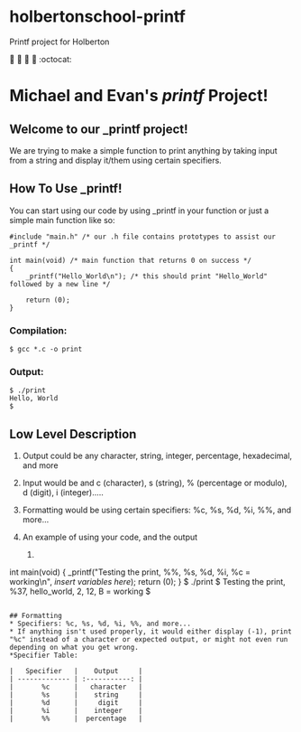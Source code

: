 # holbertonschool-printf
Printf project for Holberton

:goat: :water_buffalo: :penguin: :octopus: :octocat:

# Michael and Evan's __*printf*__ Project!

## Welcome to our _printf project!
We are trying to make a simple function to print anything by taking input from a string and display it/them using certain specifiers.

## How To Use _printf!
You can start using our code by using _printf in your function or just a simple main function like so:
```
#include "main.h" /* our .h file contains prototypes to assist our _printf */

int main(void) /* main function that returns 0 on success */
{
    _printf("Hello_World\n"); /* this should print "Hello_World" followed by a new line */
    
    return (0);
}
```

### Compilation:
```
$ gcc *.c -o print
```
### Output:
```
$ ./print
Hello, World
$
```
## Low Level Description
1. Output could be any character, string, integer, percentage, hexadecimal, and more
2. Input would be and c (character), s (string), % (percentage or modulo), d (digit), i (integer).....
3. Formatting would be using certain specifiers: %c, %s, %d, %i, %%, and more...
4. An example of using your code, and the output

    1. ```
int main(void)
{
    _printf("Testing the print, %%, %s, %d, %i, %c = working\n", *insert variables here*);
    return (0);
}
$ ./print
$ Testing the print, %37, hello_world, 2, 12, B = working
$
```

## Formatting
* Specifiers: %c, %s, %d, %i, %%, and more...
* If anything isn't used properly, it would either display (-1), print "%c" instead of a character or expected output, or might not even run depending on what you get wrong.
*Specifier Table:

|   Specifier   |    Output     |
| ------------- | :-----------: |
|       %c      |   character   |
|       %s      |    string     |
|       %d      |     digit     |
|       %i      |    integer    |
|       %%      |  percentage   |
